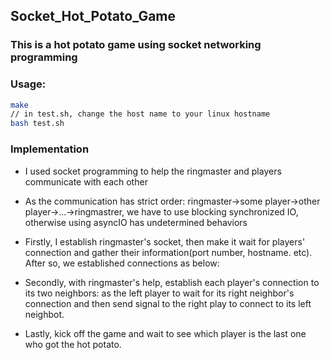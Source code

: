 ## Socket_Hot_Potato_Game
### This is a hot potato game using socket networking programming


### Usage:
```sh
make
// in test.sh, change the host name to your linux hostname
bash test.sh
```

### Implementation 
- I used socket programming to help the ringmaster and players communicate with each other

- As the communication has strict order: ringmaster->some player->other player->...->ringmastrer, we have to use blocking synchronized IO, otherwise using asyncIO has undetermined behaviors

- Firstly, I establish ringmaster's socket, then make it wait for players' connection and gather their information(port number, hostname. etc). After so, we established connections as below:

- Secondly, with ringmaster's help, establish each player's connection to its two neighbors: as the left player to wait for its right neighbor's connection and then send signal to the right play to connect to its left neighbot. 

- Lastly, kick off the game and wait to see which player is the last one who got the hot potato.
